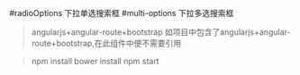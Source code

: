 #radioOptions
下拉单选搜索框
#multi-options
下拉多选搜索框
>angularjs+angular-route+bootstrap
>如项目中包含了angularjs+angular-route+bootstrap,在此组件中便不需要引用

>npm install
> bower install
> npm start
